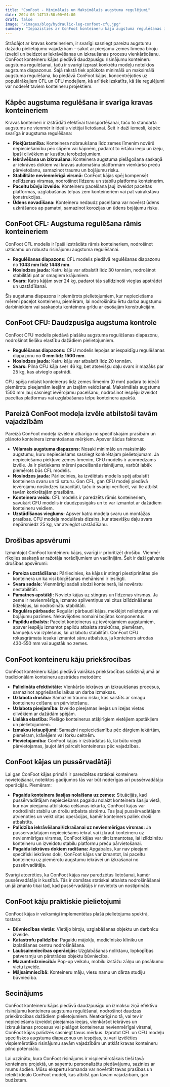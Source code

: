 ```yaml
---
title: "ConFoot - Minimālais un Maksimālais augstuma regulējumi"
date: 2024-03-14T13:50:00+01:00
draft: false
image: "/images/blog/hydraulic-leg-confoot-cfu.jpg"
summary: "Iepazīsties ar ConFoot konteineru kāju augstuma regulēšanas iespējām, tostarp CFL un CFU modeļiem, lai optimizētu konteineru apstrādi un pieejamību."
---
```


Strādājot ar kravas konteineriem, ir svarīgi sasniegt pareizu augstumu dažādu pielietojumu vajadzībām – sākot ar pieejamu zemes līmeņa biroju izveidi un beidzot ar iekrāvēšanas un izkraušanas procesu vienkāršošanu. ConFoot konteineru kājas piedāvā daudzpusīgu risinājumu konteineru augstuma regulēšanai, taču ir svarīgi izprast konkrētu modeļu noteiktos augstuma diapazonus. Šajā rakstā tiek aplūkota minimālā un maksimālā augstuma regulēšana, ko piedāvā ConFoot kājas, koncentrējoties uz populārākajiem CFL un CFU modeļiem, kā arī tiek izskatīts, kā šie regulējumi var noderēt taviem konteineru projektiem.

## Kāpēc augstuma regulēšana ir svarīga kravas konteineriem

Kravas konteineri ir izstrādāti efektīvai transportēšanai, taču to standarta augstums ne vienmēr ir ideāls vietējai lietošanai. Šeit ir daži iemesli, kāpēc svarīga ir augstuma regulēšana:

*   **Piekļūstamība:** Konteinera nobraukšana līdz zemes līmenim novērš nepieciešamību pēc slīpēm vai kāpnēm, padarot to ērtāku ieeju un izeju, īpaši cilvēkiem ar kustību ierobežojumiem.
*   **Iekrāvēšana un izkraušana:** Konteinera augstuma pielāgošana saskaņā ar iekrāves dokiem vai kravas automašīnu platformām vienkāršo preču pārvietošanu, samazinot traumu un bojājumu risku.
*   **Stabilitāte nevienmērīgā virsmā:** ConFoot kājas spēj kompensēt nelīdzenas virsmas, nodrošinot līdzenu un stabilu platformu konteinerim.
*   **Paceltu būvju izveide:** Konteineru pacelšana ļauj izveidot paceltas platformas, uzglabāšanas telpas zem konteineriem vai pat vairākstāvu konstrukcijas.
*   **Ūdens novadīšana:** Konteineru nedaudz pacelšana var novērst ūdens uzkrāšanos ap pamatni, samazinot korozijas un ūdens bojājumu risku.

## ConFoot CFL: Augstuma regulēšana rāmis konteineriem

ConFoot CFL modelis ir īpaši izstrādāts rāmis konteineriem, nodrošinot uzticamu un robustu risinājumu augstuma regulēšanai.

*   **Regulēšanas diapazons:** CFL modelis piedāvā regulēšanas diapazonu no **1043 mm līdz 1448 mm**.
*   **Noslodzes jauda:** Katru kāju var atbalstīt līdz 30 tonnām, nodrošinot stabilitāti pat ar smagiem krājumiem.
*   **Svars:** Katrs kājām sver 24 kg, padarot tās salīdzinoši vieglas apstrādei un uzstādīšanai.

Šis augstuma diapazons ir piemērots pielietojumiem, kur nepieciešams mēreni paceļot konteineru, piemēram, lai nodrošinātu ērtu darba augstumu darbiniekiem vai saskaņotu konteinera grīdu ar esošajām konstrukcijām.

## ConFoot CFU: Daudzpusīga augstuma kontrole

ConFoot CFU modelis piedāvā plašāku augstuma regulēšanas diapazonu, nodrošinot lielāku elastību dažādiem pielietojumiem.

*   **Regulēšanas diapazons:** CFU modelis lepojas ar iespaidīgu regulēšanas diapazonu no **0 mm līdz 1500 mm**.
*   **Noslodzes jauda:** Katru kāju var atbalstīt līdz 20 tonnām.
*   **Svars:** Pilna CFU kāja sver 46 kg, bet atsevišķu daļu svars ir mazāks par 25 kg, kas atvieglo apstrādi.

CFU spēja nolaist konteinerus līdz zemes līmenim (0 mm) padara to ideāli piemērotu pieejamām ieejām un izejām veidošanai. Maksimālais augstums 1500 mm ļauj sasniegt ievērojamu pacelšanu, nodrošinot iespēju izveidot paceltas platformas vai uzglabāšanas telpu konteinera apakšā.

## Pareizā ConFoot modeļa izvēle atbilstoši tavām vajadzībām

Pareizā ConFoot modeļa izvēle ir atkarīga no specifiskajām prasībām un plānoto konteinera izmantošanas mērķiem. Apsver šādus faktorus:

*   **Vēlamais augstuma diapazons:** Nosaki minimālo un maksimālo augstumu, kuru nepieciešams sasniegt konkrētajam pielietojumam. Ja nepieciešama piekļuve zemes līmenim, CFU modelis ir acīmredzams izvēle. Ja ir pietiekams mēreni pacelšanās risinājums, varbūt labāk piemērots būs CFL modelis.
*   **Noslodzes jauda:** Pārliecinies, ka izvēlētais modelis spēj atbalstīt konteinera svaru un tā saturu. Gan CFL, gan CFU modeļi piedāvā ievērojamu noslodzes kapacitāti, taču ir svarīgi verificēt, vai tie atbilst tavām konkrētajām prasībām.
*   **Konteinera veids:** CFL modelis ir paredzēts rāmis konteineriem, savukārt CFU modelis ir daudzpusīgāks un to var izmantot ar dažādiem konteineru veidiem.
*   **Uzstādīšanas vieglums:** Apsver katra modeļa svaru un montāžas prasības. CFU modeļa modulārais dizains, kur atsevišķu daļu svars nepārsniedz 25 kg, var atvieglot uzstādīšanu.

## Drošības apsvērumi

Izmantojot ConFoot konteineru kājas, svarīgi ir prioritizēt drošību. Vienmēr rīkojies saskaņā ar ražotāja norādījumiem un vadlīnijām. Šeit ir daži galvenie drošības apsvērumi:

*   **Pareiza uzstādīšana:** Pārliecinies, ka kājas ir stingri piestiprinātas pie konteinera un ka visi bloķēšanas mehānismi ir ieslēgti.
*   **Svara sadale:** Vienmērīgi sadali slodzi konteinerā, lai novērstu nestabilitāti.
*   **Pamatnes apstākļi:** Novieto kājas uz stingras un līdzenas virsmas. Ja zeme ir nevienmērīga, izmanto spilventiņus vai citus izlīdzināšanas līdzekļus, lai nodrošinātu stabilitāti.
*   **Regulāra pārbaude:** Regulāri pārbaudi kājas, meklējot nolietojuma vai bojājumu pazīmes. Nekavējoties nomaini bojātos komponentus.
*   **Papildu atbalsts:** Pacelot konteinerus uz ievērojamiem augstumiem, apsver iespēju izmantot papildu atbalsta struktūras, piemēram, kampeļus vai izplešņus, lai uzlabotu stabilitāti. ConFoot CFU rokasgrāmata iesaka izmantot sānu atbalstus, ja konteiners atrodas 430-550 mm vai augstāk no zemes.

## ConFoot konteineru kāju priekšrocības

ConFoot konteineru kājas piedāvā vairākas priekšrocības salīdzinājumā ar tradicionālām konteineru apstrādes metodēm:

*   **Palielināta efektivitāte:** Vienkāršo iekrāves un izkraukšanas procesus, samazinot apgriešanās laikus un darba izmaksas.
*   **Uzlabota drošība:** Samazini traumu risku, kas saistīts ar smagu konteineru celšanu un pārvietošanu.
*   **Uzlabota pieejamība:** Izveido pieejamas ieejas un izejas vietas cilvēkiem ar dažādām spējām.
*   **Lielāka elastība:** Pielāgo konteinerus atšķirīgiem vietējiem apstākļiem un pielietojumiem.
*   **Izmaksu ietaupījumi:** Samazini nepieciešamību pēc dārgiem iekārtām, piemēram, krāvējiem vai forku celtnēm.
*   **Pievietojamība:** ConFoot kājas ir izstrādātas tā, lai būtu viegli pārvietojamas, ļaujot ātri pārcelt konteinerus pēc vajadzības.

## ConFoot kājas un pussērvadātāji

Lai gan ConFoot kājas primāri ir paredzētas statiskai konteinera novietojšanai, noteiktos gadījumos tās var būt noderīgas arī pussērvadātāju operācijās. Piemēram:

*   **Pagaidu konteinera šasijas nolaišana uz zemes:** Situācijās, kad pussērvadātājam nepieciešams pagaidu nolaizt konteinera šasiju vietā, kur nav pieejama atbilstoša celšanas iekārta, ConFoot kājas var nodrošināt stabilu un drošu atbalsta sistēmu. Tas ļauj pussērvadātājam atvienoties un veikt citas operācijas, kamēr konteiners paliek droši atbalstīts.
*   **Palīdzība iekrāvēšanai/izkrašanai uz nevienmērīgas virsmas:** Ja pussērvadātājam nepieciešams iekrāt vai izkraut konteineru uz nevienmērīgas virsmas, ConFoot kājas var tikt izmantotas, lai izlīdzinātu konteineru un izveidotu stabilu platformu preču pārvietošanai.
*   **Pagaidu iekrāves dokiem radīšana:** Apgabalos, kur nav pieejami specifiski iekrāves doki, ConFoot kājas var izmantot, lai paceltu konteineru uz piemērotu augstumu iekrāvei un izkrašanai no pussērvadātāja.

Svarīgi atcerēties, ka ConFoot kājas nav paredzētas lietošanai, kamēr pussērvadātājs ir kustībā. Tās ir domātas statiskai atbalsta nodrošināšanai un jāizmanto tikai tad, kad pussērvadātājs ir novietots un nostiprināts.

## ConFoot kāju praktiskie pielietojumi

ConFoot kājas ir veiksmīgi implementētas plašā pielietojuma spektrā, tostarp:

*   **Būvniecības vietās:** Vietējo biroju, uzglabāšanas objektu un darbnīcu izveide.
*   **Katastrofu palīdzība:** Pagaidu mājokļu, medicīnisko klīniku un izplatīšanas centru nodrošināšana.
*   **Lauksaimniecības operācijās:** Uzglabāšanas noliktavu, lopkopības patversmju un pārstrādes objektu būvniecība.
*   **Mazumtirdzniecībā:** Pop-up veikalu, mobilu izstāžu zālņu un pasākumu vietu izveide.
*   **Mājsaimniecībā:** Konteineru māju, viesu namu un dārza studiju būvniecība.

## Secinājums

ConFoot konteineru kājas piedāvā daudzpusīgu un izmaksu ziņā efektīvu risinājumu konteinera augstuma regulēšanai, nodrošinot daudzas priekšrocības dažādiem pielietojumiem. Neatkarīgi no tā, vai tev ir nepieciešams izveidot pieejamas ieejas, vienkāršot iekrāves un izkraukšanas procesus vai pielāgot konteinerus nevienmērīgai virsmai, ConFoot kājas palīdzēs sasniegt tavus mērķus. Izprotot CFL un CFU modeļu specifiskos augstuma diapazonus un iespējas, tu vari izvēlēties vispiemērotāko risinājumu savām vajadzībām un atklāt kravas konteineru pilno potenciālu.

Lai uzzinātu, kura ConFoot risinājums ir vispiemērotākais tieši tavā konteineru projektā, un saņemtu personalizētu piedāvājumu, sazinies ar mums šodien. Mūsu ekspertu komanda var novērtēt tavas prasības un ieteikt ideālo ConFoot modeli, kas atbilst gan tavām vajadzībām, gan budžetam.